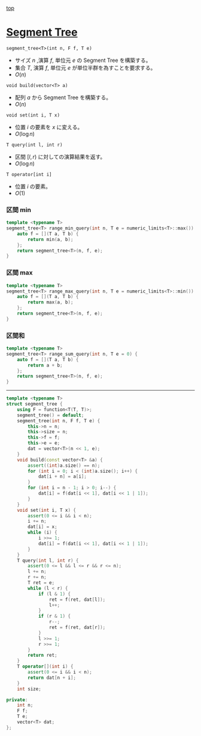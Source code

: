 [top](../README.md)

# [Segment Tree](./segt.hpp)

`segment_tree<T>(int n, F f, T e)`
- サイズ $n$ ,演算 $f$, 単位元 $e$ の Segment Tree を構築する。
- 集合 $T$, 演算 $f$, 単位元 $e$ が単位半群を為すことを要求する。
- $O(n)$

`void build(vector<T> a)`
- 配列 $a$ から Segment Tree を構築する。
- $O(n)$

`void set(int i, T x)`
- 位置 $i$ の要素を $x$ に変える。
- $O(\log{n})$

`T query(int l, int r)`
- 区間 $[l, r)$ に対しての演算結果を返す。
- $O(\log{n})$

`T operator[int i]`
- 位置 $i$ の要素。
- $O(1)$

### 区間 min
```cpp
template <typename T>
segment_tree<T> range_min_query(int n, T e = numeric_limits<T>::max()) {
    auto f = [](T a, T b) {
        return min(a, b);
    };
    return segment_tree<T>(n, f, e);
}
```

### 区間 max
```cpp
template <typename T>
segment_tree<T> range_max_query(int n, T e = numeric_limits<T>::min()) {
    auto f = [](T a, T b) {
        return max(a, b);
    };
    return segment_tree<T>(n, f, e);
}
```

### 区間和
```cpp
template <typename T>
segment_tree<T> range_sum_query(int n, T e = 0) {
    auto f = [](T a, T b) {
        return a + b;
    };
    return segment_tree<T>(n, f, e);
}
```

---

```cpp
template <typename T>
struct segment_tree {
    using F = function<T(T, T)>;
    segment_tree() = default;
    segment_tree(int n, F f, T e) {
        this->n = n;
        this->size = n;
        this->f = f;
        this->e = e;
        dat = vector<T>(n << 1, e);
    }
    void build(const vector<T> &a) {
        assert((int)a.size() == n);
        for (int i = 0; i < (int)a.size(); i++) {
            dat[i + n] = a[i];
        }
        for (int i = n - 1; i > 0; i--) {
            dat[i] = f(dat[i << 1], dat[i << 1 | 1]);
        }
    }
    void set(int i, T x) {
        assert(0 <= i && i < n);
        i += n;
        dat[i] = x;
        while (i) {
            i >>= 1;
            dat[i] = f(dat[i << 1], dat[i << 1 | 1]);
        }
    }
    T query(int l, int r) {
        assert(0 <= l && l <= r && r <= n);
        l += n;
        r += n;
        T ret = e;
        while (l < r) {
            if (l & 1) {
                ret = f(ret, dat[l]);
                l++;
            }
            if (r & 1) {
                r--;
                ret = f(ret, dat[r]);
            }
            l >>= 1;
            r >>= 1;
        }
        return ret;
    }
    T operator[](int i) {
        assert(0 <= i && i < n);
        return dat[n + i];
    }
    int size;

private:
    int n;
    F f;
    T e;
    vector<T> dat;
};
```